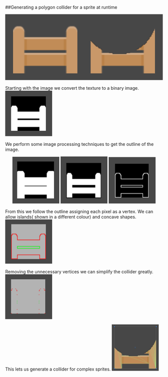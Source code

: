 ##Generating a polygon collider for a sprite at runtime

<img src="/Screenshots/Fence1.PNG"/>

Starting with the image we convert the texture to a binary image.
<img src="/Screenshots/FenceBinaryimage.PNG" width="150"/>

We perform some image processing techniques to get the outline of the image.
<div style="text-align: center;">
<img src="/Screenshots/FenceDilation.PNG" width="150" style="display: inline-block"/>
<img src="/Screenshots/FenceErosion.PNG" width="150" style="display: inline-block"/>
<img src="/Screenshots/FenceSubtraction.PNG" width="150" style="display: inline-block"/>
</div>

From this we follow the outline assigning each pixel as a vertex. We can allow islands( shown in a different colour) and concave shapes.
<img src="/Screenshots/FenceVerts.PNG" width="150"/>

Removing the unnecessary vertices we can simplify the collider greatly.
<img src="/Screenshots/FenceVertReduced.PNG" width="150"/>

This lets us generate a collider for complex sprites.
<img src="/Screenshots/FenceFinal.PNG" width="150"/>

